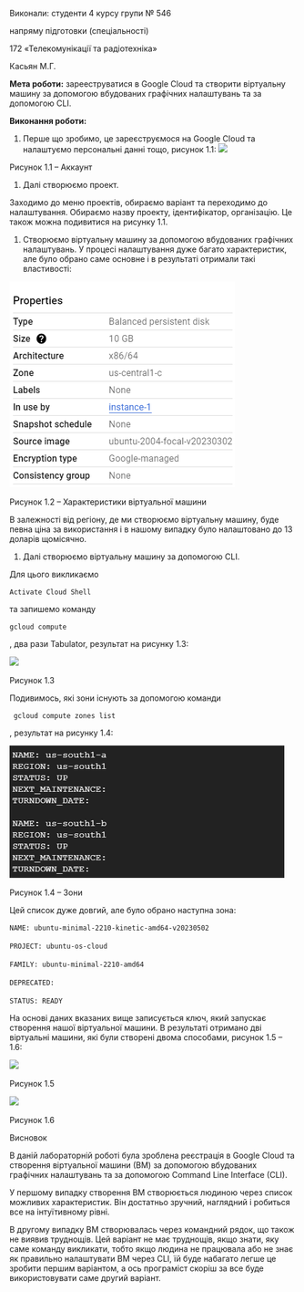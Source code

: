 ﻿



Виконали: студенти 4 курсу групи № 546

напряму підготовки (спеціальності)

172 «Телекомунікації та радіотехніка»	

Касьян М.Г.   		




**Мета роботи:** зарееструватися в Google Cloud та створити віртуальну машину за допомогою вбудованих графічних налаштувань та за допомогою CLI.

**Виконання роботи:**

1. Перше що зробимо, це зареєструємося на Google Cloud та налаштуємо персональні данні тощо, рисунок 1.1:
![](Aspose.Words.cda2eb74-9a0b-4198-b7e7-cb1c2328a0f8.001.png)

Рисунок 1.1 – Аккаунт 

1. Далі створюємо проект. 

Заходимо до меню проектів, обираємо варіант та переходимо до налаштування. Обираємо назву проекту, ідентифікатор, організацію.  Це також можна подивитися на рисунку 1.1. 

1. Створюємо віртуальну машину за допомогою вбудованих графічних налаштувань. У процесі налаштування дуже багато характеристик, але було обрано саме основне і в результаті отримали такі властивості:

![](Aspose.Words.cda2eb74-9a0b-4198-b7e7-cb1c2328a0f8.002.png)

Рисунок 1.2 – Характеристики віртуальної машини 

В залежності від регіону, де ми створюємо віртуальну машину, буде певна ціна за використання і в нашому випадку було налаштовано до 13 доларів щомісячно.

1. Далі створюємо віртуальну машину за допомогою CLI.  

Для цього викликаємо 

```
Activate Cloud Shell
``` 

та запишемо команду 

```
gcloud compute
```

, два рази Tabulator, результат на рисунку 1.3:

![](Aspose.Words.cda2eb74-9a0b-4198-b7e7-cb1c2328a0f8.003.png)

Рисунок 1.3 

Подивимось, які зони існують за допомогою команди

```
 gcloud compute zones list
```

, результат на рисунку 1.4: 

![](Aspose.Words.cda2eb74-9a0b-4198-b7e7-cb1c2328a0f8.004.png)

Рисунок 1.4 – Зони 

Цей список дуже довгий, але було обрано наступна зона:

```
NAME: ubuntu-minimal-2210-kinetic-amd64-v20230502

PROJECT: ubuntu-os-cloud

FAMILY: ubuntu-minimal-2210-amd64

DEPRECATED: 

STATUS: READY
```
 

На основі даних вказаних вище записується ключ, який запускає створення нашої віртуальної машини. В результаті отримано дві віртуальні машини, які були створені двома способами, рисунок 1.5 – 1.6: 

![](Aspose.Words.cda2eb74-9a0b-4198-b7e7-cb1c2328a0f8.005.png)

Рисунок 1.5

![](Aspose.Words.cda2eb74-9a0b-4198-b7e7-cb1c2328a0f8.006.png)

Рисунок 1.6 

Висновок

В даній лабораторній роботі була зроблена реєстрація в Google Cloud та створення віртуальної машини (ВМ) за допомогою вбудованих графічних налаштувань та за допомогою Command Line Interface (CLI).

У першому випадку створення ВМ створюється людиною через список можливих характеристик. Він достатньо зручний, наглядний і робиться все на інтуїтивному рівні.  

В другому випадку ВМ створювалась через командний рядок, що також не виявив труднощів. Цей варіант не має труднощів, якщо знати, яку саме команду викликати, тобто якщо людина не працювала або не знає як правильно налаштувати ВМ через  CLI, їй буде набагато легше це зробити першим варіантом, а ось програміст скоріш за все буде використовувати саме другий варіант. 
